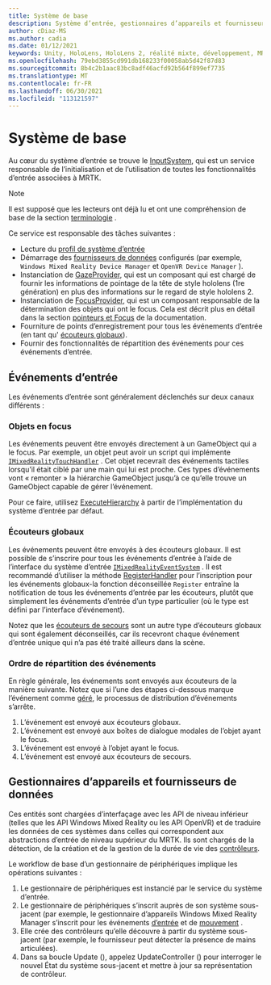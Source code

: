 ```yaml
---
title: Système de base
description: Système d’entrée, gestionnaires d’appareils et fournisseurs de données dans MRTK
author: cDiaz-MS
ms.author: cadia
ms.date: 01/12/2021
keywords: Unity, HoloLens, HoloLens 2, réalité mixte, développement, MRTK, événements
ms.openlocfilehash: 79ebd3855cd991db168233f00058ab5d42f87d83
ms.sourcegitcommit: 8b4c2b1aac83bc8adf46acfd92b564f899ef7735
ms.translationtype: MT
ms.contentlocale: fr-FR
ms.lasthandoff: 06/30/2021
ms.locfileid: "113121597"
---
```

# <a name="core-system"></a>Système de base

Au cœur du système d’entrée se trouve le [InputSystem](../features/input/overview.md), qui est un service responsable de l’initialisation et de l’utilisation de toutes les fonctionnalités d’entrée associées à MRTK.

> [!NOTE]
> Il est supposé que les lecteurs ont déjà lu et ont une compréhension de base de la section [terminologie](terminology.md) .

Ce service est responsable des tâches suivantes :

- Lecture du [profil de système d’entrée](../configuration/mixed-reality-configuration-guide.md#input-system-settings)
- Démarrage des [fournisseurs de données](../features/input/input-providers.md) configurés (par exemple, `Windows Mixed Reality Device Manager` et `OpenVR Device Manager` ).
- Instanciation de [GazeProvider](xref:Microsoft.MixedReality.Toolkit.Input.IMixedRealityGazeProvider), qui est un composant qui est chargé de fournir les informations de pointage de la tête de style hololens (1re génération) en plus des informations sur le regard de style hololens 2.
- Instanciation de [FocusProvider](xref:Microsoft.MixedReality.Toolkit.Input.IMixedRealityFocusProvider), qui est un composant responsable de la détermination des objets qui ont le focus. Cela est décrit plus en détail dans la section [pointeurs et Focus](controllers-pointers-and-focus.md#pointers-and-focus) de la documentation.
- Fourniture de points d’enregistrement pour tous les événements d’entrée (en tant qu' [écouteurs globaux](#global-listeners)).
- Fournir des fonctionnalités de répartition des événements pour ces événements d’entrée.

## <a name="input-events"></a>Événements d’entrée

Les événements d’entrée sont généralement déclenchés sur deux canaux différents :

### <a name="objects-in-focus"></a>Objets en focus

Les événements peuvent être envoyés directement à un GameObject qui a le focus. Par exemple, un objet peut avoir un script qui implémente [`IMixedRealityTouchHandler`](xref:Microsoft.MixedReality.Toolkit.Input.IMixedRealityTouchHandler) .
Cet objet recevrait des événements tactiles lorsqu’il était ciblé par une main qui lui est proche. Ces types d’événements vont « remonter » la hiérarchie GameObject jusqu’à ce qu’elle trouve un GameObject capable de gérer l’événement.

Pour ce faire, utilisez [ExecuteHierarchy](https://docs.unity3d.com/ScriptReference/EventSystems.ExecuteEvents.ExecuteHierarchy.html) à partir de l’implémentation du système d’entrée par défaut.

### <a name="global-listeners"></a>Écouteurs globaux

Les événements peuvent être envoyés à des écouteurs globaux. Il est possible de s’inscrire pour tous les événements d’entrée à l’aide de l’interface du système d’entrée [`IMixedRealityEventSystem`](xref:Microsoft.MixedReality.Toolkit.IMixedRealityEventSystem) . Il est recommandé d’utiliser la méthode [RegisterHandler](xref:Microsoft.MixedReality.Toolkit.IMixedRealityEventSystem.RegisterHandler%2A) pour l’inscription pour les événements globaux-la fonction déconseillée `Register` entraîne la notification de tous les événements d’entrée par les écouteurs, plutôt que simplement les événements d’entrée d’un type particulier (où le type est défini par l’interface d’événement).

Notez que les [écouteurs de secours](xref:Microsoft.MixedReality.Toolkit.Input.MixedRealityInputSystem.PushFallbackInputHandler%2A) sont un autre type d’écouteurs globaux qui sont également déconseillés, car ils recevront chaque événement d’entrée unique qui n’a pas été traité ailleurs dans la scène.

### <a name="order-of-event-dispatch"></a>Ordre de répartition des événements

En règle générale, les événements sont envoyés aux écouteurs de la manière suivante. Notez que si l’une des étapes ci-dessous marque l’événement comme [géré](https://docs.unity3d.com/ScriptReference/EventSystems.AbstractEventData-used.html), le processus de distribution d’événements s’arrête.

1. L’événement est envoyé aux écouteurs globaux.
2. L’événement est envoyé aux boîtes de dialogue modales de l’objet ayant le focus.
3. L’événement est envoyé à l’objet ayant le focus.
4. L’événement est envoyé aux écouteurs de secours.

## <a name="device-managers-and-data-providers"></a>Gestionnaires d’appareils et fournisseurs de données

Ces entités sont chargées d’interfaçage avec les API de niveau inférieur (telles que les API Windows Mixed Reality ou les API OpenVR) et de traduire les données de ces systèmes dans celles qui correspondent aux abstractions d’entrée de niveau supérieur du MRTK. Ils sont chargés de la détection, de la création et de la gestion de la durée de vie des [contrôleurs](controllers-pointers-and-focus.md#controllers).

Le workflow de base d’un gestionnaire de périphériques implique les opérations suivantes :

1. Le gestionnaire de périphériques est instancié par le service du système d’entrée.
2. Le gestionnaire de périphériques s’inscrit auprès de son système sous-jacent (par exemple, le gestionnaire d’appareils Windows Mixed Reality Manager s’inscrit pour les événements [d’entrée](../features/input/input-events.md) et de [mouvement](../features/input/gestures.md#gesture-events) .
3. Elle crée des contrôleurs qu’elle découvre à partir du système sous-jacent (par exemple, le fournisseur peut détecter la présence de mains articulées).
4. Dans sa boucle Update (), appelez UpdateController () pour interroger le nouvel État du système sous-jacent et mettre à jour sa représentation de contrôleur.
